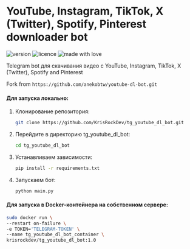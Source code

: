 # YouTube, Instagram, TikTok, X (Twitter), Spotify, Pinterest downloader bot
![version](https://img.shields.io/badge/Project_version-1.0-blue)
![licence](https://img.shields.io/badge/License-MIT-green)
![made with love](https://img.shields.io/badge/Made_with-Love-red)

Telegram bot для скачивания видео с YouTube, Instagram, TikTok, X (Twitter), Spotify and Pinterest

Fork from `https://github.com/anekobtw/youtube-dl-bot.git`

#### Для запуска локально:
1. Клонирование репозитория:  
    ```sh
    git clone https://github.com/KrisRockDev/tg_youtube_dl_bot.git
    ```
2. Перейдите в директорию tg_youtube_dl_bot:
   ```sh
   cd tg_youtube_dl_bot
   ```
3. Устанавливаем зависимости:
   ```sh
   pip install -r requirements.txt
   ```
4. Запускаем бот:
   ```sh
   python main.py
   ```

#### Для запуска в Docker-контейнера на собственном сервере:

   ```bash
   sudo docker run \
   --restart on-failure \
   -e TOKEN='TELEGRAM-TOKEN' \
   --name tg_youtube_dl_bot_container \
   krisrockdev/tg_youtube_dl_bot:1.0
   ```